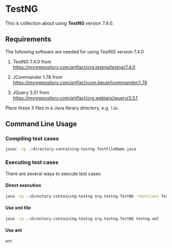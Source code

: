 # TestNG

This is collection about using **TestNG** version 7.4.0.

## Requirements
The following software are needed for using TestNG version 7.4.0
1. TestNG 7.4.0 from https://mvnrepository.com/artifact/org.testng/testng/7.4.0

2. JCommander 1.78 from https://mvnrepository.com/artifact/com.beust/jcommander/1.78
3. JQuery 3.51 from https://mvnrepository.com/artifact/org.webjars/jquery/3.5.1

Place these 3 files in a Java library directory, e.g. `lib`.

## Command Line Usage

### Compiling test cases

```bash
javac -cp .:directory-containing-testng TestFileName.java
```

### Executing test cases

There are several ways to execute test cases

#### Direct execution

```bash
java -cp .:directory-containing-testng org.testng.TestNG -testclass TestFileName
```

#### Use xml file

```bash
java -cp .:directory-containing-testng org.testng.TestNG testng.xml
```

#### Use ant

```bash
ant
```
